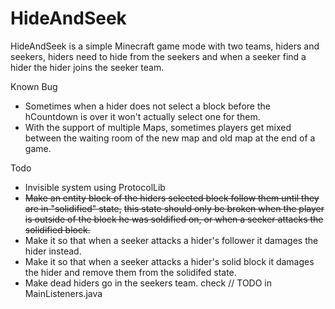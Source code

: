 # HideAndSeek
HideAndSeek is a simple Minecraft game mode with two teams, hiders and seekers, hiders need to hide from the seekers and when a seeker find a hider the hider joins the seeker team.

Known Bug
- Sometimes when a hider does not select a block before the hCountdown is over it won't actually select one for them.
- With the support of multiple Maps, sometimes players get mixed between the waiting room of the new map and old map at the end of a game.

Todo
- Invisible system using ProtocolLib
- ~~Make an entity block of the hiders selected block follow them until they are in "solidified" state,~~
  ~~this state should only be broken when the player is outside of the block he was soldified on, or when a seeker attacks the solidified block.~~
- Make it so that when a seeker attacks a hider's follower it damages the hider instead.
- Make it so that when a seeker attacks a hider's solid block it damages the hider and remove them from the solidifed state.
- Make dead hiders go in the seekers team. check // TODO in MainListeners.java
